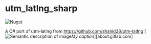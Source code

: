 # utm_latlng_sharp
[![Nuget](https://img.shields.io/nuget/v/utm_latlng_sharp?logo=NuGet)](https://www.nuget.org/packages/utm_latlng_sharp/)

A C# port of utm-latlng from https://github.com/shahid28/utm-latlng
[![Semantic description of image](/images/path/to/folder/image.png "Hello World")*My caption*][about.gitlab.com]
